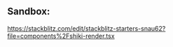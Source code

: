 ## Sandbox:
https://stackblitz.com/edit/stackblitz-starters-snau62?file=components%2Fshiki-render.tsx

